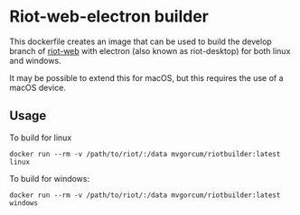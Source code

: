 # Riot-web-electron builder

This dockerfile creates an image that can be used to build the develop branch of [riot-web](https://github.com/vector-im/riot-web) with electron (also known as riot-desktop) for both linux and windows.

It may be possible to extend this for macOS, but this requires the use of a macOS device.

## Usage

To build for linux

`docker run --rm -v /path/to/riot/:/data mvgorcum/riotbuilder:latest linux`

To build for windows:

`docker run --rm -v /path/to/riot/:/data mvgorcum/riotbuilder:latest windows`

